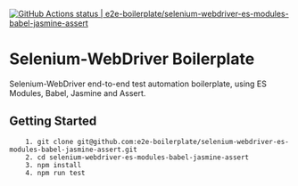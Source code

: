 [![GitHub Actions status | e2e-boilerplate/selenium-webdriver-es-modules-babel-jasmine-assert](https://github.com/e2e-boilerplate/selenium-webdriver-es-modules-babel-jasmine-assert/workflows/selenium-webdriver-es-modules-babel-jasmine-assert/badge.svg)](https://github.com/e2e-boilerplate/selenium-webdriver-es-modules-babel-jasmine-assert/actions?workflow=selenium-webdriver-es-modules-babel-jasmine-assert)
    
# Selenium-WebDriver Boilerplate
    
Selenium-WebDriver end-to-end test automation boilerplate, using ES Modules, Babel, Jasmine and Assert.
    
## Getting Started
    	1. git clone git@github.com:e2e-boilerplate/selenium-webdriver-es-modules-babel-jasmine-assert.git
    	2. cd selenium-webdriver-es-modules-babel-jasmine-assert
    	3. npm install
    	4. npm run test